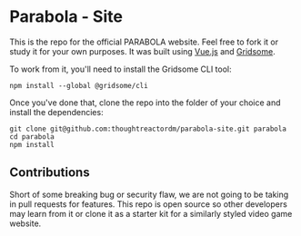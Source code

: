 # Parabola - Site
This is the repo for the official PARABOLA website. Feel free to fork it or study it for your own purposes. It was 
built using [Vue.js](https://vuejs.org) and [Gridsome](https://gridsome.org).

To work from it, you'll need to install the Gridsome CLI tool:
```
npm install --global @gridsome/cli
```

Once you've done that, clone the repo into the folder of your choice and install the dependencies:
```
git clone git@github.com:thoughtreactordm/parabola-site.git parabola
cd parabola
npm install
```

## Contributions
Short of some breaking bug or security flaw, we are not going to be taking in pull requests for features. This repo 
is open source so other developers may learn from it or clone it as a starter kit for a similarly styled video game 
website.
